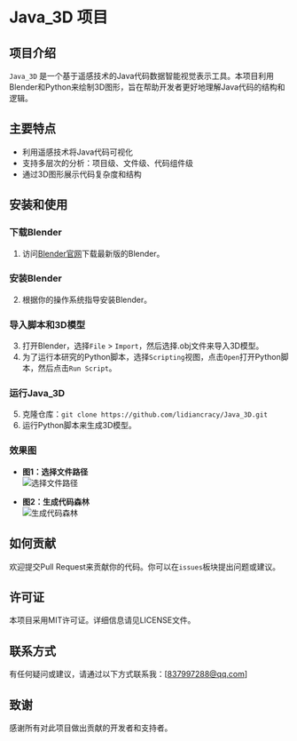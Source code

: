# Java_3D 项目

## 项目介绍
`Java_3D` 是一个基于遥感技术的Java代码数据智能视觉表示工具。本项目利用Blender和Python来绘制3D图形，旨在帮助开发者更好地理解Java代码的结构和逻辑。

## 主要特点
- 利用遥感技术将Java代码可视化
- 支持多层次的分析：项目级、文件级、代码组件级
- 通过3D图形展示代码复杂度和结构

## 安装和使用
### 下载Blender
1. 访问[Blender官网](https://www.blender.org/download/)下载最新版的Blender。

### 安装Blender
2. 根据你的操作系统指导安装Blender。

### 导入脚本和3D模型
3. 打开Blender，选择`File` > `Import`，然后选择.obj文件来导入3D模型。
4. 为了运行本研究的Python脚本，选择`Scripting`视图，点击`Open`打开Python脚本，然后点击`Run Script`。

### 运行Java_3D
5. 克隆仓库：`git clone https://github.com/lidiancracy/Java_3D.git`
6. 运行Python脚本来生成3D模型。

### 效果图
- **图1：选择文件路径**  
  ![选择文件路径](pic/img1.png)

- **图2：生成代码森林**  
  ![生成代码森林](pic/img2.png)


## 如何贡献
欢迎提交Pull Request来贡献你的代码。你可以在`issues`板块提出问题或建议。

## 许可证
本项目采用MIT许可证。详细信息请见LICENSE文件。

## 联系方式
有任何疑问或建议，请通过以下方式联系我：[837997288@qq.com]

## 致谢
感谢所有对此项目做出贡献的开发者和支持者。
